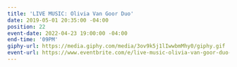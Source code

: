 ```yaml
---
title: 'LIVE MUSIC: Olivia Van Goor Duo'
date: 2019-05-01 20:35:00 -04:00
position: 22
event-date: 2022-04-23 19:00:00 -04:00
end-time: '09PM'
giphy-url: https://media.giphy.com/media/3ov9k5j1lIwwbmMhy0/giphy.gif
event-url: https://www.eventbrite.com/e/live-music-olivia-van-goor-duo-tickets-275360910897
---
```


